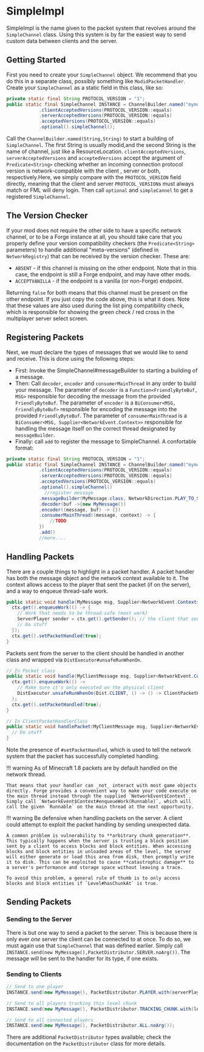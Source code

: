 SimpleImpl
==========

SimpleImpl is the name given to the packet system that revolves around the `SimpleChannel` class. Using this system is by far the easiest way to send custom data between clients and the server.

Getting Started
---------------

First you need to create your `SimpleChannel` object. We recommend that you do this in a separate class, possibly something like `ModidPacketHandler`. Create your `SimpleChannel` as a static field in this class, like so:

```java
private static final String PROTOCOL_VERSION = "1";
public static final SimpleChannel INSTANCE = ChannelBuilder.named("mymodid","main"))
            .clientAcceptedVersions(PROTOCOL_VERSION::equals)
            .serverAcceptedVersions(PROTOCOL_VERSION::equals)
            .acceptedVersions(PROTOCOL_VERSION::equals)
            .optional().simpleChannel();
```
Call the `ChannelBuilder.named(String,String)` to start a building of `SimpleChannel`. The first String is usually modid,and the second String is the name of channel, just like a ResourceLocation.
`clientAcceptedVersions`, `serverAcceptedVersions` and `acceptedVersions` accept the argument of `Predicate<String>` checking whether an incoming connection protocol version is network-compatible with the client , server or both, respectively.Here, we simply compare with the `PROTOCOL_VERSION` field directly, meaning that the client and server `PROTOCOL_VERSION`s must always match or FML will deny login.
Then call `optional` and `simpleCannel` to get a registered `SimpleChannel`.

The Version Checker
-------------------

If your mod does not require the other side to have a specific network channel, or to be a Forge instance at all, you should take care that you properly define your version compatibility checkers (the `Predicate<String>` parameters) to handle additional "meta-versions" (defined in `NetworkRegistry`) that can be received by the version checker. These are:

* `ABSENT` - if this channel is missing on the other endpoint. Note that in this case, the endpoint is still a Forge endpoint, and may have other mods.
* `ACCEPTVANILLA` - if the endpoint is a vanilla (or non-Forge) endpoint.

Returning `false` for both means that this channel must be present on the other endpoint. If you just copy the code above, this is what it does. Note that these values are also used during the list ping compatibility check, which is responsible for showing the green check / red cross in the multiplayer server select screen.

Registering Packets
-------------------

Next, we must declare the types of messages that we would like to send and receive. This is done using the following steps:

- First: Invoke the SimpleChannel#messageBuilder to starting a building of a message.
- Then: Call `decoder`, `encoder` and `consumerMainThread` in any order to build your message.
    The parameter of `decoder` is a `Function<FriendlyByteBuf, MSG>` responsible for decoding the message from the provided `FriendlyByteBuf`.
    The parameter of `encoder` is a  `BiConsumer<MSG, FriendlyByteBuf>` responsible for encoding the message into the provided `FriendlyByteBuf`.
    The parameter of `consumerMainThread` is a `BiConsumer<MSG, Supplier<NetworkEvent.Context>>` responsible for handling the message itself on the correct thread designated by `messageBuilder`.
- Finally: call `add` to register the message to SimpleChannel.
A confortable format: 
```java
private static final String PROTOCOL_VERSION = "1";
public static final SimpleChannel INSTANCE = ChannelBuilder.named("mymodid","main"))
            .clientAcceptedVersions(PROTOCOL_VERSION::equals)
            .serverAcceptedVersions(PROTOCOL_VERSION::equals)
            .acceptedVersions(PROTOCOL_VERSION::equals)
            .optional().simpleChannel()
              //register message
            .messageBuilder(MyMessage.class, NetworkDirection.PLAY_TO_SERVER)
            .decoder(buf ->{new MyMessage())
            .encoder((message, buf) -> {})
            .consumerMainThread((message, context) -> {
                //TODO
            })
            .add()
            //more....
```


Handling Packets
----------------

There are a couple things to highlight in a packet handler. A packet handler has both the message object and the network context available to it. The context allows access to the player that sent the packet (if on the server), and a way to enqueue thread-safe work.

```java
public static void handle(MyMessage msg, Supplier<NetworkEvent.Context> ctx) {
  ctx.get().enqueueWork(() -> {
    // Work that needs to be thread-safe (most work)
    ServerPlayer sender = ctx.get().getSender(); // the client that sent this packet
    // Do stuff
  });
  ctx.get().setPacketHandled(true);
}
```

Packets sent from the server to the client should be handled in another class and wrapped via `DistExecutor#unsafeRunWhenOn`.

```java
// In Packet class
public static void handle(MyClientMessage msg, Supplier<NetworkEvent.Context> ctx) {
  ctx.get().enqueueWork(() ->
    // Make sure it's only executed on the physical client
    DistExecutor.unsafeRunWhenOn(Dist.CLIENT, () -> () -> ClientPacketHandlerClass.handlePacket(msg, ctx))
  );
  ctx.get().setPacketHandled(true);
}

// In ClientPacketHandlerClass
public static void handlePacket(MyClientMessage msg, Supplier<NetworkEvent.Context> ctx) {
  // Do stuff
}
```

Note the presence of `#setPacketHandled`, which is used to tell the network system that the packet has successfully completed handling.

!!! warning
    As of Minecraft 1.8 packets are by default handled on the network thread.

    That means that your handler can _not_ interact with most game objects directly. Forge provides a convenient way to make your code execute on the main thread instead through the supplied `NetworkEvent$Context`. Simply call `NetworkEvent$Context#enqueueWork(Runnable)`, which will call the given `Runnable` on the main thread at the next opportunity.

!!! warning
    Be defensive when handling packets on the server. A client could attempt to exploit the packet handling by sending unexpected data.

    A common problem is vulnerability to **arbitrary chunk generation**. This typically happens when the server is trusting a block position sent by a client to access blocks and block entities. When accessing blocks and block entities in unloaded areas of the level, the server will either generate or load this area from disk, then promptly write it to disk. This can be exploited to cause **catastrophic damage** to a server's performance and storage space without leaving a trace.

    To avoid this problem, a general rule of thumb is to only access blocks and block entities if `Level#hasChunkAt` is true.


Sending Packets
---------------

### Sending to the Server

There is but one way to send a packet to the server. This is because there is only ever *one* server the client can be connected to at once. To do so, we must again use that `SimpleChannel` that was defined earlier. Simply call `INSTANCE.send(new MyMessage(),PacketDistributor.SERVER.noArg())`. The message will be sent to the handler for its type, if one exists.

### Sending to Clients

```java
// Send to one player
INSTANCE.send(new MyMessage(), PacketDistributor.PLAYER.with(serverPlayer));

// Send to all players tracking this level chunk
INSTANCE.send(new MyMessage(), PacketDistributor.TRACKING_CHUNK.with(levelChunk));

// Send to all connected players
INSTANCE.send(new MyMessage(), PacketDistributor.ALL.noArg());
```

There are additional `PacketDistributor` types available; check the documentation on the `PacketDistributor` class for more details.